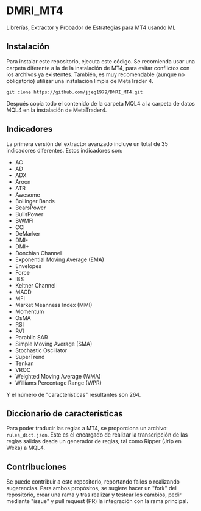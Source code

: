 # DMRI_MT4
Librerías, Extractor y Probador de Estrategias para MT4 usando ML


## Instalación

Para instalar este repositorio, ejecuta este código. Se recomienda usar una carpeta diferente a la de la instalación de MT4, para evitar conflictos con los archivos ya existentes. También, es muy recomendable (aunque no obligatorio) utilizar una instalación limpia de MetaTrader 4.

`` git clone https://github.com/jjeg1979/DMRI_MT4.git ``

Después copia todo el contenido de la carpeta MQL4 a la carpeta de datos MQL4 en la instalación de MetaTrader4.

## Indicadores

La primera versión del extractor avanzado incluye un total de 35 indicadores diferentes. Estos indicadores son:

- AC
- AD
- ADX
- Aroon
- ATR
- Awesome
- Bollinger Bands
- BearsPower
- BullsPower
- BWMFI
- CCI
- DeMarker
- DMI-
- DMI+
- Donchian Channel
- Exponential Moving Average (EMA)
- Envelopes
- Force
- IBS
- Keltner Channel
- MACD
- MFI
- Market Meanness Index (MMI)
- Momentum
- OsMA
- RSI
- RVI
- Parablic SAR
- Simple Moving Average (SMA)
- Stochastic Oscillator
- SuperTrend
- Tenkan
- VROC
- Weighted Moving Average (WMA)
- Williams Percentage Range (WPR)

Y el número de "características" resultantes son 264. 

## Diccionario de características

Para poder traducir las reglas a MT4, se proporciona un archivo: `rules_dict.json`. Este es el encargado de realizar la transcripción de las reglas saiidas desde un generador de reglas, tal como Ripper (Jrip en Weka) a MQL4.

## Contribuciones

Se puede contribuir a este repositorio, reportando fallos o realizando sugerencias. Para ambos propósitos, se sugiere hacer un "fork" del repositorio, crear una rama y tras realizar y testear los cambios, pedir mediante "issue" y pull request (PR) la integración con la rama principal.
